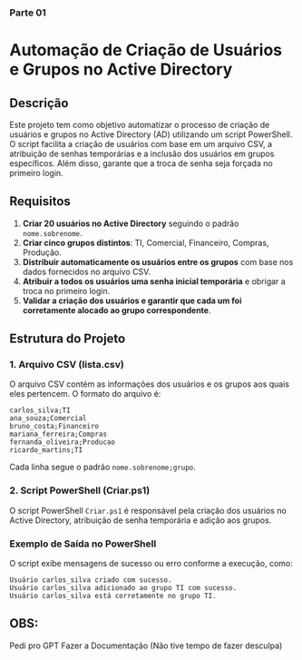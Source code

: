 ### **Parte 01**


# Automação de Criação de Usuários e Grupos no Active Directory

## Descrição

Este projeto tem como objetivo automatizar o processo de criação de usuários e grupos no Active Directory (AD) utilizando um script PowerShell. O script facilita a criação de usuários com base em um arquivo CSV, a atribuição de senhas temporárias e a inclusão dos usuários em grupos específicos. Além disso, garante que a troca de senha seja forçada no primeiro login.

## Requisitos

1. **Criar 20 usuários no Active Directory** seguindo o padrão `nome.sobrenome`.
2. **Criar cinco grupos distintos**: TI, Comercial, Financeiro, Compras, Produção.
3. **Distribuir automaticamente os usuários entre os grupos** com base nos dados fornecidos no arquivo CSV.
4. **Atribuir a todos os usuários uma senha inicial temporária** e obrigar a troca no primeiro login.
5. **Validar a criação dos usuários e garantir que cada um foi corretamente alocado ao grupo correspondente**.

## Estrutura do Projeto

### **1. Arquivo CSV (lista.csv)**

O arquivo CSV contém as informações dos usuários e os grupos aos quais eles pertencem. O formato do arquivo é:

```csv
carlos_silva;TI
ana_souza;Comercial
bruno_costa;Financeiro
mariana_ferreira;Compras
fernanda_oliveira;Producao
ricardo_martins;TI
```

Cada linha segue o padrão `nome.sobrenome;grupo`.

### **2. Script PowerShell (Criar.ps1)**

O script PowerShell `Criar.ps1` é responsável pela criação dos usuários no Active Directory, atribuição de senha temporária e adição aos grupos.

### **Exemplo de Saída no PowerShell**

O script exibe mensagens de sucesso ou erro conforme a execução, como:

```
Usuário carlos_silva criado com sucesso.
Usuário carlos_silva adicionado ao grupo TI com sucesso.
Usuário carlos_silva está corretamente no grupo TI.
```

## OBS:
Pedi pro GPT Fazer a Documentação (Não tive tempo de fazer desculpa)
